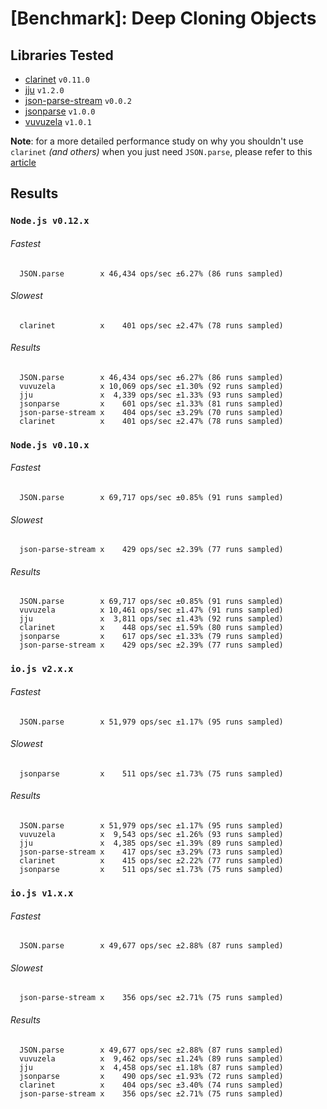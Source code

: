 # [Benchmark]: Deep Cloning Objects

## Libraries Tested

- [clarinet](https://www.npmjs.com/package/clarinet) `v0.11.0`
- [jju](https://www.npmjs.com/package/jju) `v1.2.0`
- [json-parse-stream](https://www.npmjs.com/package/json-parse-stream) `v0.0.2`
- [jsonparse](https://www.npmjs.com/package/jsonparse) `v1.0.0`
- [vuvuzela](https://www.npmjs.com/package/vuvuzela) `v1.0.1`

**Note**: for a more detailed performance study on why you shouldn't use `clarinet` *(and others)* when you just need `JSON.parse`, please refer to this [article](http://writings.nunojob.com/2011/12/clarinet-sax-based-evented-streaming-json-parser-in-javascript-for-the-browser-and-nodejs.html)

## Results

### `Node.js v0.12.x`

###### Fastest
```
  JSON.parse        x 46,434 ops/sec ±6.27% (86 runs sampled)
```
###### Slowest
```
  clarinet          x    401 ops/sec ±2.47% (78 runs sampled)
```
###### Results
```
  JSON.parse        x 46,434 ops/sec ±6.27% (86 runs sampled)
  vuvuzela          x 10,069 ops/sec ±1.30% (92 runs sampled)
  jju               x  4,339 ops/sec ±1.33% (93 runs sampled)
  jsonparse         x    601 ops/sec ±1.33% (81 runs sampled)
  json-parse-stream x    404 ops/sec ±3.29% (70 runs sampled)
  clarinet          x    401 ops/sec ±2.47% (78 runs sampled)
```


### `Node.js v0.10.x`

###### Fastest
```
  JSON.parse        x 69,717 ops/sec ±0.85% (91 runs sampled)
```
###### Slowest
```
  json-parse-stream x    429 ops/sec ±2.39% (77 runs sampled)
```
###### Results
```
  JSON.parse        x 69,717 ops/sec ±0.85% (91 runs sampled)
  vuvuzela          x 10,461 ops/sec ±1.47% (91 runs sampled)
  jju               x  3,811 ops/sec ±1.43% (92 runs sampled)
  clarinet          x    448 ops/sec ±1.59% (80 runs sampled)
  jsonparse         x    617 ops/sec ±1.33% (79 runs sampled)
  json-parse-stream x    429 ops/sec ±2.39% (77 runs sampled)
```

### `io.js v2.x.x`

###### Fastest
```
  JSON.parse        x 51,979 ops/sec ±1.17% (95 runs sampled)
```
###### Slowest
```
  jsonparse         x    511 ops/sec ±1.73% (75 runs sampled)
```
###### Results
```
  JSON.parse        x 51,979 ops/sec ±1.17% (95 runs sampled)
  vuvuzela          x  9,543 ops/sec ±1.26% (93 runs sampled)
  jju               x  4,385 ops/sec ±1.39% (89 runs sampled)
  json-parse-stream x    417 ops/sec ±3.29% (73 runs sampled)
  clarinet          x    415 ops/sec ±2.22% (77 runs sampled)
  jsonparse         x    511 ops/sec ±1.73% (75 runs sampled)
```

### `io.js v1.x.x`

###### Fastest
```
  JSON.parse        x 49,677 ops/sec ±2.88% (87 runs sampled)
```
###### Slowest
```
  json-parse-stream x    356 ops/sec ±2.71% (75 runs sampled)
```
###### Results
```
  JSON.parse        x 49,677 ops/sec ±2.88% (87 runs sampled)
  vuvuzela          x  9,462 ops/sec ±1.24% (89 runs sampled)
  jju               x  4,458 ops/sec ±1.18% (87 runs sampled)
  jsonparse         x    490 ops/sec ±1.93% (72 runs sampled)
  clarinet          x    404 ops/sec ±3.40% (74 runs sampled)
  json-parse-stream x    356 ops/sec ±2.71% (75 runs sampled)
```
